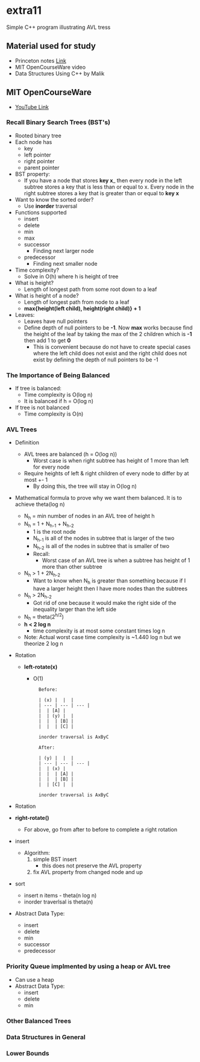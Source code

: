# extra11
Simple C++ program illustrating AVL tress

## Material used for study
* Princeton notes [Link](http://www.cs.princeton.edu/courses/archive/spr11/cos423/Lectures/BalancedSearchTreesFinal.pdf)
* MIT OpenCourseWare video
* Data Structures Using C++ by Malik


## MIT OpenCourseWare
* [YouTube Link](https://youtu.be/FNeL18KsWPc)

### Recall Binary Search Trees (BST's)
* Rooted binary tree
* Each node has
    * key
    * left pointer
    * right pointer
    * parent pointer
* BST property:
    * If you have a node that stores __key x___ then every node in the left subtree stores a key that is less than or equal to x. Every node in the right subtree stores a key that is greater than or equal to __key x__
* Want to know the sorted order?
    * Use __inorder__ traversal
* Functions supported
	* insert
	* delete
	* min
	* max
	* successor
		* Finding next larger node
	* predecessor
		* Finding next smaller node
* Time complexity?
	* Solve in O(h) where h is height of tree		
* What is height?
	* Length of longest path from some root down to a leaf
* What is height of a node?
	* Length of longest path from node to a leaf
	* __max{height(left child), height(right child)} + 1__
* Leaves:
	* Leaves have null pointers
	* Define depth of null pointers to be __-1__. Now __max__ works because find the height of the leaf by taking the max of the 2 children which is __-1__ then add 1 to get __0__
		* This is convenient because do not have to create special cases where the left child does not exist and the right child does not exist by defining the depth of null pointers to be -1

### The Importance of Being Balanced
* If tree is balanced:
	* Time complexity is O(log n)
	* It is balanced if h = O(log n)
* If tree is not balanced
	* Time complexity is O(n)

### AVL Trees
* Definition
	* AVL trees are balanced (h = O(log n))
		* Worst case is when right subtree has height of 1 more than left for every node
	* Require heights of left & right children of every node to differ by at most +- 1
		* By doing this, the tree will stay in O(log n)
* Mathematical formula to prove why we want them balanced. It is to achieve theta(log n)
	* N<sub>h</sub> = min number of nodes in an AVL tree of height h
	* N<sub>h</sub> = 1 + N<sub>h-1</sub> + N<sub>h-2</sub>
		* 1 is the root node
		* N<sub>h-1</sub> is all of the nodes in subtree that is larger of the two
		* N<sub>h-2</sub> is all of the nodes in subtree that is smaller of two
		* Recall:
			* Worst case of an AVL tree is when a subtree has height of 1 more than other subtree
	* N<sub>h</sub> > 1 + 2N<sub>h-2</sub>
		* Want to know when N<sub>h</sub> is greater than something because if I have a larger height then I have more nodes than the subtrees
	* N<sub>h</sub> > 2N<sub>h-2</sub>
		* Got rid of one because it would make the right side of the inequality larger than the left side
	* N<sub>h</sub> = theta(2<sup>h/2</sup>)
	* __h < 2 log n__
		* time complexity is at most some constant times log n
	* Note: Actual worst case time complexity is ~1.440 log n but we theorize 2 log n

* Rotation
	* __left-rotate(x)__
		* O(1)

				Before:

				| (x) |  |	|
				| --- | --- | --- |
				|  | [A] |
				|  | (y) |	|
				|  |  | [B]	|
				|  |  | [C]	|

				inorder traversal is AxByC

				After:

				| (y) |  |	|
				| --- | --- | --- |
				|  | (x) |
				|  |  | [A]	|
				|  |  | [B]	|
				|  | [C] |	|

				inorder traversal is AxByC
 
* Rotation
* __right-rotate()__
	* For above, go from after to before to complete a right rotation


* insert
	* Algorithm:
		1. simple BST insert
			* this does not preserve the AVL property
		2. fix AVL property from changed node and up
* sort
	* insert n items - theta(n log n)
	* inorder traverlsal is theta(n)
* Abstract Data Type:
	* insert
	* delete
	* min
	* successor
	* predecessor

### Priority Queue implmented by using a heap or AVL tree
* Can use a heap
* Abstract Data Type:
	* insert
	* delete
	* min

### Other Balanced Trees

### Data Structures in General

### Lower Bounds